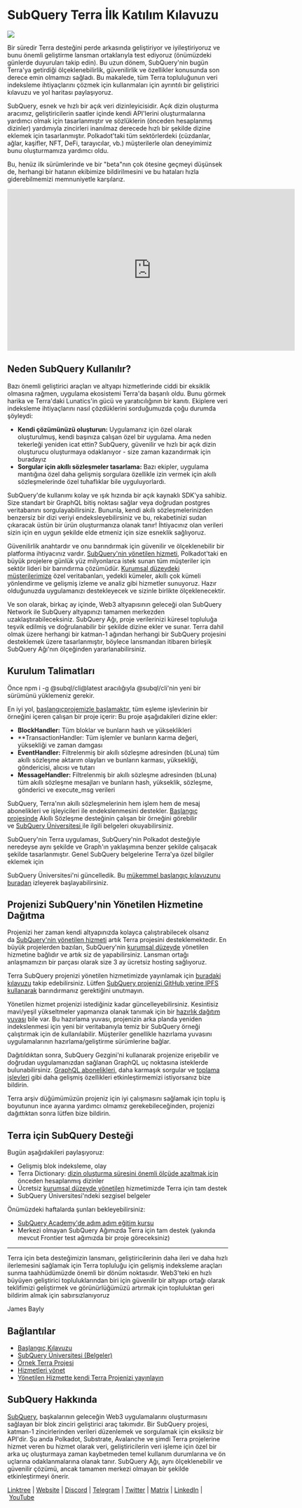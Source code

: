 # SubQuery Terra İlk Katılım Kılavuzu

![](https://miro.medium.com/max/1400/1*DiTE9KuzH0xHLojzGWxOuw.png)

Bir süredir Terra desteğini perde arkasında geliştiriyor ve iyileştiriyoruz ve bunu önemli geliştirme lansman ortaklarıyla test ediyoruz (önümüzdeki günlerde duyuruları takip edin). Bu uzun dönem, SubQuery'nin bugün Terra'ya getirdiği ölçeklenebilirlik, güvenilirlik ve özellikler konusunda son derece emin olmamızı sağladı. Bu makalede, tüm Terra topluluğunun veri indeksleme ihtiyaçlarını çözmek için kullanmaları için ayrıntılı bir geliştirici kılavuzu ve yol haritası paylaşıyoruz.

SubQuery, esnek ve hızlı bir açık veri dizinleyicisidir. Açık dizin oluşturma aracımız, geliştiricilerin saatler içinde kendi API'lerini oluşturmalarına yardımcı olmak için tasarlanmıştır ve sözlüklerin (önceden hesaplanmış dizinler) yardımıyla zincirleri inanılmaz derecede hızlı bir şekilde dizine eklemek için tasarlanmıştır. Polkadot'taki tüm sektörlerdeki (cüzdanlar, ağlar, kaşifler, NFT, DeFi, tarayıcılar, vb.) müşterilerle olan deneyimimiz bunu oluşturmamıza yardımcı oldu.

Bu, henüz ilk sürümlerinde ve bir "beta"nın çok ötesine geçmeyi düşünsek de, herhangi bir hatanın ekibimize bildirilmesini ve bu hataları hızla giderebilmemizi memnuniyetle karşılarız.

<iframe width="656" height="369" src="https://www.youtube.com/embed/dS7h3isQCeA" title="YouTube video player" frameborder="0" allow="accelerometer; autoplay; clipboard-write; encrypted-media; gyroscope; picture-in-picture" allowfullscreen></iframe>

## Neden SubQuery Kullanılır?

Bazı önemli geliştirici araçları ve altyapı hizmetlerinde ciddi bir eksiklik olmasına rağmen, uygulama ekosistemi Terra'da başarılı oldu. Bunu görmek harika ve Terra'daki Lunatics'in gücü ve yaratıcılığının bir kanıtı. Ekiplere veri indeksleme ihtiyaçlarını nasıl çözdüklerini sorduğumuzda çoğu durumda şöyleydi:

- **Kendi çözümünüzü oluşturun:** Uygulamanız için özel olarak oluşturulmuş, kendi başınıza çalışan özel bir uygulama. Ama neden tekerleği yeniden icat ettin? SubQuery, güvenilir ve hızlı bir açık dizin oluşturucu oluşturmaya odaklanıyor - size zaman kazandırmak için buradayız
- **Sorgular için akıllı sözleşmeler tasarlama:** Bazı ekipler, uygulama mantığına özel daha gelişmiş sorgulara özellikle izin vermek için akıllı sözleşmelerinde özel tuhaflıklar bile uyguluyorlardı.

SubQuery'de kullanımı kolay ve ışık hızında bir açık kaynaklı SDK'ya sahibiz. Size standart bir GraphQL bitiş noktası sağlar veya doğrudan postgres veritabanını sorgulayabilirsiniz. Bununla, kendi akıllı sözleşmelerinizden benzersiz bir dizi veriyi endeksleyebilirsiniz ve bu, rekabetinizi sudan çıkaracak üstün bir ürün oluşturmanıza olanak tanır! İhtiyacınız olan verileri sizin için en uygun şekilde elde etmeniz için size esneklik sağlıyoruz.

Güvenilirlik anahtardır ve onu barındırmak için güvenilir ve ölçeklenebilir bir platforma ihtiyacınız vardır. [SubQuery'nin yönetilen hizmeti](https://subquery.network/managedservices), Polkadot'taki en büyük projelere günlük yüz milyonlarca istek sunan tüm müşteriler için sektör lideri bir barındırma çözümüdür. [Kurumsal düzeydeki müşterilerimize](./20211228-enterprise-hosted.md) özel veritabanları, yedekli kümeler, akıllı çok kümeli yönlendirme ve gelişmiş izleme ve analiz gibi hizmetler sunuyoruz. Hazır olduğunuzda uygulamanızı destekleyecek ve sizinle birlikte ölçeklenecektir.

Ve son olarak, birkaç ay içinde, Web3 altyapısının geleceği olan SubQuery Network ile SubQuery altyapınızı tamamen merkezden uzaklaştırabileceksiniz. SubQuery Ağı, proje verilerinizi küresel topluluğa teşvik edilmiş ve doğrulanabilir bir şekilde dizine ekler ve sunar. Terra dahil olmak üzere herhangi bir katman-1 ağından herhangi bir SubQuery projesini desteklemek üzere tasarlanmıştır, böylece lansmandan itibaren birleşik SubQuery Ağı'nın ölçeğinden yararlanabilirsiniz.

## Kurulum Talimatları

Önce npm i -g @subql/cli@latest aracılığıyla @subql/cli'nin yeni bir sürümünü yüklemeniz gerekir.

En iyi yol, [başlangıç ​​projemizle başlamaktır](https://github.com/subquery/terra-subql-starter), tüm eşleme işlevlerinin bir örneğini içeren çalışan bir proje içerir: Bu proje aşağıdakileri dizine ekler:

- **BlockHandler:** Tüm bloklar ve bunların hash ve yükseklikleri
- **TransactionHandler: Tüm işlemler ve bunların karma değeri, yüksekliği ve zaman damgası</li>
- **EventHandler:** Filtrelenmiş bir akıllı sözleşme adresinden (bLuna) tüm akıllı sözleşme aktarım olayları ve bunların karması, yüksekliği, göndericisi, alıcısı ve tutarı
- **MessageHandler:** Filtrelenmiş bir akıllı sözleşme adresinden (bLuna) tüm akıllı sözleşme mesajları ve bunların hash, yükseklik, sözleşme, gönderici ve execute_msg verileri</ul>

SubQuery, Terra'nın akıllı sözleşmelerinin hem işlem hem de mesaj abonelikleri ve işleyicileri ile endekslenmesini destekler. [Başlangıç ​​projesinde](https://github.com/subquery/terra-subql-starter) Akıllı Sözleşme desteğinin çalışan bir örneğini görebilir ve [SubQuery Üniversitesi ](http://localhost:8080/build/manifest.html#mapping-handlers-and-filters)ile ilgili belgeleri okuyabilirsiniz.

SubQuery'nin Terra uygulaması, SubQuery'nin Polkadot desteğiyle neredeyse aynı şekilde ve Graph'ın yaklaşımına benzer şekilde çalışacak şekilde tasarlanmıştır. Genel SubQuery belgelerine Terra'ya özel bilgiler eklemek için 

SubQuery Üniversitesi'ni güncelledik. Bu [mükemmel başlangıç ​​kılavuzunu buradan](http://university.subquery.network/quickstart/quickstart-terra.html) izleyerek başlayabilirsiniz.</p> 



## Projenizi SubQuery'nin Yönetilen Hizmetine Dağıtma

Projenizi her zaman kendi altyapınızda kolayca çalıştırabilecek olsanız da [SubQuery'nin yönetilen hizmeti](https://subquery.network/managedservices) artık Terra projesini desteklemektedir. En büyük projelerden bazıları, SubQuery'nin [kurumsal düzeyde](./20211228-enterprise-hosted.md) yönetilen hizmetine bağlıdır ve artık siz de yapabilirsiniz. Lansman ortağı anlaşmamızın bir parçası olarak size 3 ay ücretsiz hosting sağlıyoruz.

Terra SubQuery projenizi yönetilen hizmetimizde yayınlamak için [buradaki kılavuzu](https://university.subquery.network/run_publish/publish.html) takip edebilirsiniz. Lütfen [SubQuery projenizi GitHub yerine IPFS kullanarak](https://university.subquery.network/run_publish/publish.html) barındırmanız gerektiğini unutmayın.

Yönetilen hizmet projenizi istediğiniz kadar güncelleyebilirsiniz. Kesintisiz mavi/yeşil yükseltmeler yapmanıza olanak tanımak için bir [hazırlık dağıtım yuvası](./20210604-Deployment-Slots-are-here-for-SubQuery-Projects.md) bile var. Bu hazırlama yuvası, projenizin arka planda yeniden indekslenmesi için yeni bir veritabanıyla temiz bir SubQuery örneği çalıştırmak için de kullanılabilir. Müşteriler genellikle hazırlama yuvasını uygulamalarının hazırlama/geliştirme sürümlerine bağlar.

Dağıtıldıktan sonra, SubQuery Gezgini'ni kullanarak projenize erişebilir ve doğrudan uygulamanızdan sağlanan GraphQL uç noktasına isteklerde bulunabilirsiniz. [GraphQL abonelikleri](https://university.subquery.network/run_publish/subscription.html), daha karmaşık sorgular ve [toplama işlevleri](https://university.subquery.network/run_publish/aggregate.html) gibi daha gelişmiş özellikleri etkinleştirmemizi istiyorsanız bize bildirin.

Terra arşiv düğümümüzün projeniz için iyi çalışmasını sağlamak için toplu iş boyutunun ince ayarına yardımcı olmamız gerekebileceğinden, projenizi dağıttıktan sonra lütfen bize bildirin.



## Terra için SubQuery Desteği

Bugün aşağıdakileri paylaşıyoruz:

-   Gelişmiş blok indeksleme, olay
-   Terra Dictionary: [dizin oluşturma süresini önemli ölçüde azaltmak için](./20210630-SubQuery-Just-Got-a-lot-Faster-with-the-Dictionary.md) önceden hesaplanmış dizinler
-   Ücretsiz [kurumsal düzeyde yönetilen](./20211228-enterprise-hosted.md) hizmetimizde Terra için tam destek
-   SubQuery Üniversitesi'ndeki sezgisel belgeler</li> </ul> 
  
  Önümüzdeki haftalarda şunları bekleyebilirsiniz:
  
  -   [SubQuery Academy'de adım adım eğitim kursu](https://blog.subquery.network/blogs/20211018-subquery-launches-the-subquery-academy.html)
-   Merkezi olmayan SubQuery Ağımızda Terra için tam destek (yakında mevcut Frontier test ağımızda bir proje göreceksiniz)



---

Terra için beta desteğimizin lansmanı, geliştiricilerinin daha ileri ve daha hızlı ilerlemesini sağlamak için Terra topluluğu için gelişmiş indeksleme araçları sunma taahhüdümüzde önemli bir dönüm noktasıdır. Web3'teki en hızlı büyüyen geliştirici topluluklarından biri için güvenilir bir altyapı ortağı olarak teklifimizi geliştirmek ve görünürlüğümüzü artırmak için topluluktan geri bildirim almak için sabırsızlanıyoruz

James Bayly



## Bağlantılar

-   [Başlangıç Kılavuzu](https://university.subquery.network/quickstart/quickstart-terra.html)
-   [SubQuery Üniversitesi (Belgeler)](https://university.subquery.network/)
-   [Örnek Terra Projesi](https://github.com/subquery/terra-subql-starter)
-   [Hizmetleri yönet](https://explorer.subquery.network/)
-   [Yönetilen Hizmette kendi Terra Projenizi yayınlayın](https://project.subquery.network/)



## SubQuery Hakkında

[SubQuery](https://subquery.network/), başkalarının geleceğin Web3 uygulamalarını oluşturmasını sağlayan bir blok zinciri geliştirici araç takımıdır. Bir SubQuery projesi, katman-1 zincirlerinden verileri düzenlemek ve sorgulamak için eksiksiz bir API'dir. Şu anda Polkadot, Substrate, Avalanche ve şimdi Terra projelerine hizmet veren bu hizmet olarak veri, geliştiricilerin veri işleme için özel bir arka uç oluşturmaya zaman kaybetmeden temel kullanım durumlarına ve ön uçlarına odaklanmalarına olanak tanır. SubQuery Ağı, aynı ölçeklenebilir ve güvenilir çözümü, ancak tamamen merkezi olmayan bir şekilde etkinleştirmeyi önerir.

​​[Linktree](https://linktr.ee/subquerynetwork) | [Website](https://subquery.network/) | [Discord](https://discord.com/invite/78zg8aBSMG) | [Telegram](https://t.me/subquerynetwork) | [Twitter](https://twitter.com/subquerynetwork) | [Matrix](https://matrix.to/#/#subquery:matrix.org) | [LinkedIn](https://www.linkedin.com/company/subquery) | [YouTube](https://www.youtube.com/channel/UCi1a6NUUjegcLHDFLr7CqLw)
